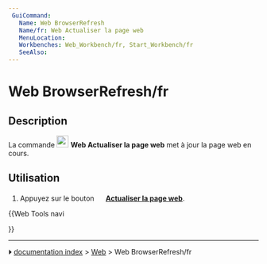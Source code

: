 ```yaml
---
 GuiCommand:
   Name: Web BrowserRefresh
   Name/fr: Web Actualiser la page web
   MenuLocation: 
   Workbenches: Web_Workbench/fr, Start_Workbench/fr
   SeeAlso: 
---
```


# Web BrowserRefresh/fr

## Description

La commande <img alt="" src=images/Web_BrowserRefresh.svg  style="width:24px;"> **Web Actualiser la page web** met à jour la page web en cours.

## Utilisation

1.  Appuyez sur le bouton **<img src="images/Web_BrowserRefresh.svg" width=16px> [Actualiser la page web](Web_BrowserRefresh/fr.md)**.





{{Web Tools navi

}}



---
⏵ [documentation index](../README.md) > [Web](Web_Workbench.md) > Web BrowserRefresh/fr
